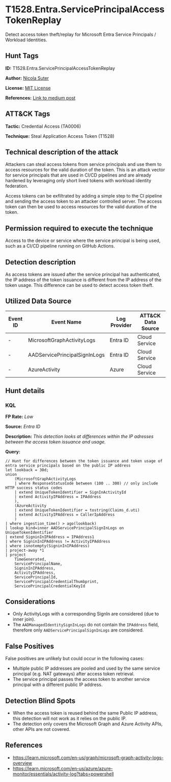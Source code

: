 # T1528.Entra.ServicePrincipalAccessTokenReplay

Detect access token theft/replay for Microsoft Entra Service Principals / Workload Identities.

## Hunt Tags

**ID:** T1528.Entra.ServicePrincipalAccessTokenReplay

**Author:** [Nicola Suter](https://nicolasuter.ch)

**License:** [MIT License](https://github.com/nicolonsky/ITDR/blob/main/LICENSE)

**References:** [Link to medium post](https://nicolasuter.medium.com/have-you-heard-about-workload-identity-access-token-replay-22e7619189af)

## ATT&CK Tags

**Tactic:** Credential Access (TA0006)

**Technique:** Steal Application Access Token (T1528)

## Technical description of the attack

Attackers can steal access tokens from service principals and use them to access resources for the valid duration of the token. This is an attack vector for service principals that are used in CI/CD pipelines and are already hardened by leveraging only short lived tokens with workload identity federation.

Access tokens can be exfiltrated by adding a simple step to the CI pipeline and sending the access token to an attacker controlled server. The access token can then be used to access resources for the valid duration of the token.

## Permission required to execute the technique

Access to the device or service where the service principal is being used, such as a CI/CD pipeline running on GitHub Actions.

## Detection description

As access tokens are issued after the service principal has authenticated, the IP address of the token issuance is different from the IP address of the token usage. This difference can be used to detect access token theft.

## Utilized Data Source

| Event ID | Event Name                    | Log Provider | ATT&CK Data Source |
| -------- | ----------------------------- | ------------ | ------------------ |
| -        | MicrosoftGraphActivityLogs    | Entra ID     | Cloud Service      |
| -        | AADServicePrincipalSignInLogs | Entra ID     | Cloud Service      |
| -        | AzureActivity                 | Azure        | Cloud Service      |

## Hunt details

### KQL

**FP Rate:** _Low_

**Source:** _Entra ID_

**Description:** _This detection looks at differences within the IP adresses between the access token issuance and usage._

**Query:**

```kusto
// Hunt for differences between the token issuance and token usage of entra service principals based on the public IP address
let lookback = 30d;
union
    (MicrosoftGraphActivityLogs
    | where ResponseStatusCode between (100 .. 300) // only include HTTP success status codes
    | extend UniqueTokenIdentifier = SignInActivityId
    | extend ActivityIPAddress = IPAddress
    ),
    (AzureActivity
    | extend UniqueTokenIdentifier = tostring(Claims_d.uti)
    | extend ActivityIPAddress = CallerIpAddress
    )
| where ingestion_time() > ago(lookback)
| lookup kind=inner AADServicePrincipalSignInLogs on UniqueTokenIdentifier
| extend SigninInIPAddress = IPAddress1
| where SigninInIPAddress != ActivityIPAddress
| where isnotempty(SigninInIPAddress)
| project-away *1
| project
    TimeGenerated,
    ServicePrincipalName,
    SigninInIPAddress,
    ActivityIPAddress,
    ServicePrincipalId,
    ServicePrincipalCredentialThumbprint,
    ServicePrincipalCredentialKeyId
```

## Considerations

- Only ActivityLogs with a corresponding SignIn are considered (due to inner join).
- The `AADManagedIdentitySignInLogs` do not contain the `IPAddress` field, therefore only `AADServicePrincipalSignInLogs` are considered.

## False Positives

False positives are unlikely but could occur in the following cases:

- Multiple public IP addresses are pooled and used by the same service principal (e.g. NAT gateways) after access token retrieval.
- The service principal passes the access token to another service principal with a different public IP address.

## Detection Blind Spots

- When the access token is reused behind the same Public IP address, this detection will not work as it relies on the public IP.
- The detection only covers the Microsoft Graph and Azure Activity APIs, other APIs are not covered.

## References

- https://learn.microsoft.com/en-us/graph/microsoft-graph-activity-logs-overview
- https://learn.microsoft.com/en-us/azure/azure-monitor/essentials/activity-log?tabs=powershell
